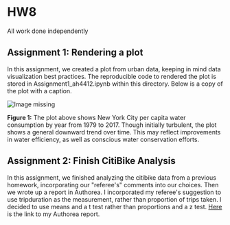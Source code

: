 # HW8
All work done independently

## Assignment 1: Rendering a plot
In this assignment, we created a plot from urban data, keeping in mind data visualization best practices. The reproducible code to rendered the plot is stored in Assignment1_ah4412.ipynb within this directory. Below is a copy of the plot with a caption.  

![Image missing](water_plot.png)  

**Figure 1:** The plot above shows New York City per capita water consumption by year from 1979 to 2017. Though initially turbulent, the plot shows a general downward trend over time. This may reflect improvements in water efficiency, as well as conscious water conservation efforts.  

## Assignment 2: Finish CitiBike Analysis
In this assignment, we finished analyzing the citibike data from a previous homework, incorporating our "referee's" comments into our choices. Then we wrote up a report in Authorea. I incorporated my referee's suggestion to use tripduration as the measurement, rather than proportion of trips taken. I decided to use means and a t test rather than proportions and a z test. [Here](https://www.authorea.com/users/249695/articles/336119-title) is the link to my Authorea report.